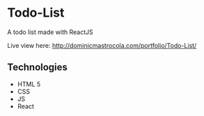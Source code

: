 # Todo-List
A todo list made with ReactJS

Live view here: http://dominicmastrocola.com/portfolio/Todo-List/

## Technologies
* HTML 5
* CSS
* JS
* React

